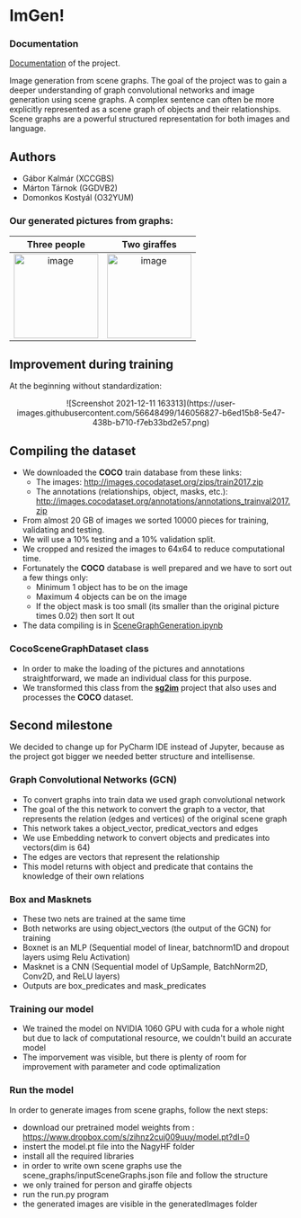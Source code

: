 # ImGen!
 ### Documentation
 [Documentation](/document.pdf) of the project.
  
Image generation from scene graphs.
The goal of the project was to gain a deeper 
understanding of graph convolutional networks and 
image generation using scene graphs. A complex sentence 
can often be more explicitly represented as a scene 
graph of objects and their relationships. Scene 
graphs are a powerful structured representation for 
both images and language. 

## Authors
- Gábor Kalmár (XCCGBS)
- Márton Tárnok (GGDVB2)
- Domonkos Kostyál (O32YUM)

### Our generated pictures from graphs:

  Three people                                                                                                                                         |  Two giraffes
:-----------------------------------------------------------------------------------------------------------------------------------------------------:|:---------------------------------------------------------------------------------------------------------------------------------------------------------:
<img  alt="image" src="https://user-images.githubusercontent.com/56648499/146053876-7c78a35a-7956-4abf-86c6-5e9d829953b3.png" width="150" height="150">|<img alt= "image" src="https://user-images.githubusercontent.com/56648499/146054309-ce476077-e339-4c27-98c7-a61c40b8ae3f.png" width="150" height="150">

## Improvement during training

At the beginning without standardization:
<p align="center">
![Screenshot 2021-12-11 163313](https://user-images.githubusercontent.com/56648499/146056827-b6ed15b8-5e47-438b-b710-f7eb33bd2e57.png)
</p>

## Compiling the dataset
- We downloaded the **COCO** train database from these links:
  - The images:       http://images.cocodataset.org/zips/train2017.zip
  - The annotations (relationships, object,  masks, etc.):  http://images.cocodataset.org/annotations/annotations_trainval2017.zip
- From almost 20 GB of images we sorted 10000 pieces for training, validating and testing.
- We will use a 10% testing and a 10% validation split.
- We cropped and resized the images to 64x64 to reduce computational time.
- Fortunately the **COCO** database is well prepared and we have to sort out a few things only:
  - Minimum 1 object has to be on the image
  - Maximum 4 objects can be on the image
  - If the object mask is too small (its smaller than the original picture times 0.02) then sort It out
- The data compiling is in [SceneGraphGeneration.ipynb](/SceneGraphGeneration.ipynb)

### CocoSceneGraphDataset class
- In order to make the loading of the pictures and annotations straightforward, we made an individual class for this purpose.
- We transformed this class from the [**sg2im**](https://github.com/google/sg2im) project that also uses and processes the **COCO** dataset.

## Second milestone
We decided to change up for PyCharm IDE instead of Jupyter, because as the project got bigger we needed better structure and intellisense.

### Graph Convolutional Networks (GCN)
 - To convert graphs into train data we used graph convolutional network
 - The goal of the this network to convert the graph to a vector, that represents the relation (edges and vertices) of the original scene graph
 - This network takes a object_vector, predicat_vectors and edges
 - We use Embedding network to convert objects and predicates into vectors(dim is 64)
 - The edges are vectors that represent the relationship
 - This model returns with object and predicate that contains the knowledge of their own relations

### Box and Masknets
  - These two nets are trained at the same time
  - Both networks are using object_vectors (the output of the GCN) for training
  - Boxnet is an MLP (Sequential model of linear, batchnorm1D and dropout layers usimg Relu Activation)
  - Masknet is a CNN (Sequential model of UpSample, BatchNorm2D, Conv2D, and ReLU layers)
  - Outputs are box_predicates and mask_predicates

### Training our model
  - We trained the model on NVIDIA 1060 GPU with cuda for a whole night but due to lack of computational resource, we couldn't build an accurate model
  - The imporvement was visible, but there is plenty of  room for improvement with parameter and code optimalization

### Run the model
In order to generate images from scene graphs, follow the next steps:
  - download our pretrained model weights from : https://www.dropbox.com/s/zihnz2cuj009uuy/model.pt?dl=0
  - instert the model.pt file into the NagyHF folder
  - install all the required libraries
  - in order to write own scene graphs use the scene_graphs/inputSceneGraphs.json file and follow the structure
  - we only trained for person and giraffe objects
  - run the run.py program
  - the generated images are visible in the generatedImages folder
  



